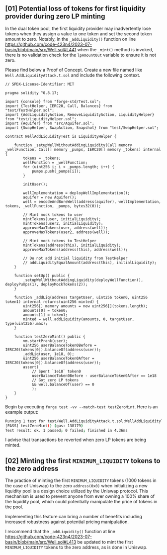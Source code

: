 ## [01] Potential loss of tokens for first liquidity provider during zero LP minting  

In the dual token pool, the first liquidity provider may inadvertently lose tokens when they assign a value to one token and set the second token amount to zero. Notably, in the `_addLiquidity()` function on line https://github.com/code-423n4/2023-07-basin/blob/main/src/Well.sol#L441 when the `_mint()` method is invoked, there is no validation check for the `lpAmountOut` variable to ensure it is not zero.

Please find below a Proof of Concept. Create a new file named like `Well.AddLiquidityAttack.t.sol` and include the following context.

```solidity
// SPDX-License-Identifier: MIT

pragma solidity ^0.8.17;

import {console} from "forge-std/Test.sol";
import {TestHelper, IERC20, Call, Balances} from "test/TestHelper.sol";
import {AddLiquidityAction, RemoveLiquidityAction, LiquidityHelper} from "test/LiquidityHelper.sol";
import {Aquifer} from "src/Aquifer.sol";
import {SwapHelper, SwapAction, Snapshot} from "test/SwapHelper.sol";

contract WellAddLiquidityTest is LiquidityHelper {

    function _setupWellWithoutAddingLiquidity(Call memory _wellFunction, Call[] memory _pumps, IERC20[] memory _tokens) internal {
        tokens = _tokens;
        wellFunction = _wellFunction;
        for (uint256 i; i < _pumps.length; i++) {
            pumps.push(_pumps[i]);
        }

        initUser();

        wellImplementation = deployWellImplementation();
        aquifer = new Aquifer();
        well = encodeAndBoreWell(address(aquifer), wellImplementation, tokens, _wellFunction, _pumps, bytes32(0));

        // Mint mock tokens to user
        mintTokens(user, initialLiquidity);
        mintTokens(user2, initialLiquidity);
        approveMaxTokens(user, address(well));
        approveMaxTokens(user2, address(well));

        // Mint mock tokens to TestHelper
        mintTokens(address(this), initialLiquidity);
        approveMaxTokens(address(this), address(well));

        // Do not add initial liquidity from TestHelper
        // addLiquidityEqualAmount(address(this), initialLiquidity);
    }

    function setUp() public {
        _setupWellWithoutAddingLiquidity(deployWellFunction(), deployPumps(1), deployMockTokens(2));
    }

    function _addLiq(address targetUser, uint256 token0, uint256 token1) internal returns(uint256 minted) {
        uint256[] memory amounts = new uint256[](tokens.length);
        amounts[0] = token0;
        amounts[1] = token1;
        minted = well.addLiquidity(amounts, 0, targetUser, type(uint256).max); 
    }

    function testZeroMint() public {
        vm.startPrank(user);
        uint256 userBalanceToken0Before = IERC20(tokens[0]).balanceOf(address(user));
        _addLiq(user, 1e18, 0);
        uint256 userBalanceToken0After = IERC20(tokens[0]).balanceOf(address(user));
        assert(
            // Spent `1e18` token0
            userBalanceToken0Before - userBalanceToken0After == 1e18
            // Got zero LP tokens
            && well.balanceOf(user) == 0
            );
    }
}
```
Begin by executing `forge test -vv --match-test testZeroMint`. Here is an example output:
```bash
Running 1 test for test/Well.AddLiquidityAttack.t.sol:WellAddLiquidityTest
[PASS] testZeroMint() (gas: 138179)
Test result: ok. 1 passed; 0 failed; finished in 4.36ms
```

I advise that transactions be reverted when zero LP tokens are being minted.

## [02] Minting the first `MINIMUM_LIQUIDITY` tokens to the zero address

The practice of minting the first `MINIMUM_LIQUIDITY` tokens (1000 tokens in the case of Uniswap) to the zero `address(0x0)` when initializing a new liquidity pool is a design choice utilized by the Uniswap protocol. This mechanism is used to prevent anyone from ever owning a 100% share of the liquidity pool, which could potentially manipulate the price of tokens in the pool.

Implementing this feature can bring a number of benefits including increased robustness against potential pricing manipulation.

I recommend that the `_addLiquidity()` function at line https://github.com/code-423n4/2023-07-basin/blob/main/src/Well.sol#L413 be updated to mint the first `MINIMUM_LIQUIDITY` tokens to the zero address, as is done in Uniswap.
